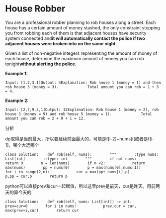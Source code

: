 # House Robber

You are a professional robber planning to rob houses along a street. Each house has a certain amount of money stashed, the only constraint stopping you from robbing each of them is that adjacent houses have security system connected and**it will automatically contact the police if two adjacent houses were broken into on the same night**.

Given a list of non-negative integers representing the amount of money of each house, determine the maximum amount of money you can rob tonight**without alerting the police**.

**Example 1:**

```text
Input: [1,2,3,1]Output: 4Explanation: Rob house 1 (money = 1) and then rob house 3 (money = 3).             Total amount you can rob = 1 + 3 = 4.
```

**Example 2:**

```text
Input: [2,7,9,3,1]Output: 12Explanation: Rob house 1 (money = 2), rob house 3 (money = 9) and rob house 5 (money = 1).             Total amount you can rob = 2 + 9 + 1 = 12.
```

分析

dp取得是当前最大，所以要延续前面最大的，可能是f\[i-2\]+nums\[i\]或者是f\[i-1\]，哪个大选哪个

```text
class Solution:    def rob(self, nums):        """        :type nums: List[int]        :rtype: int        """        if not nums:            return 0        n = len(nums)        if n <2:            return max(nums)        pp = nums[0]        p = max(nums[0],nums[1])        for i in range(2,n):            cur = max(pp+ nums[i],p)            p,pp = cur,p        return p
```

python可以直接prev和cur一起赋值，所以这里prev是前天，cur是昨天。用前两天的算今天的

```text
class Solution:    def rob(self, nums: List[int]) -> int:        prev=cur=0        for i in nums:            prev,cur = cur, max(prev+i,cur)        return cur
```


